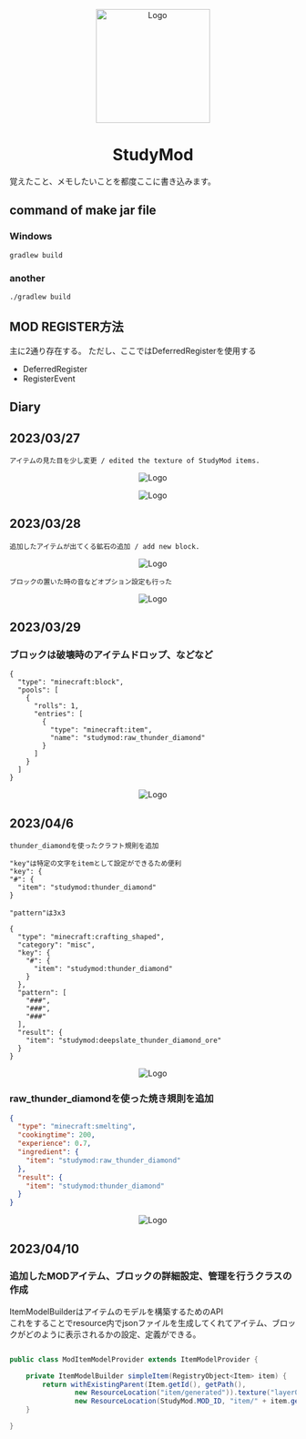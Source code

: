 <p align="center"><img src="https://raw.githubusercontent.com/Himabitoo/forge-mod-study/main/src/main/resources/assets/studymod/textures/item/raw_thunder_diamond_ICON.png" alt="Logo" width="200"></p>
<h1 align="center">StudyMod</h1>
<p>覚えたこと、メモしたいことを都度ここに書き込みます。</p>

## command of make jar file
### Windows
````java:Windows
gradlew build
````
### another
````java:Windows
./gradlew build
````

## MOD REGISTER方法
主に2通り存在する。
ただし、ここではDeferredRegisterを使用する
- DeferredRegister
- RegisterEvent


## Diary

## 2023/03/27
    アイテムの見た目を少し変更 / edited the texture of StudyMod items.
<p align="center"><img src="https://raw.githubusercontent.com/Himabitoo/forge-mod-study/main/diary/img/2023-03-27_img1.png" alt="Logo"></p>
<p align="center"><img src="https://raw.githubusercontent.com/Himabitoo/forge-mod-study/main/diary/img/2023-03-27_img2.png" alt="Logo"></p>

## 2023/03/28
    追加したアイテムが出てくる鉱石の追加 / add new block.
<p align="center"><img src="https://raw.githubusercontent.com/Himabitoo/forge-mod-study/main/diary/img/2023-03-28_img1.png" alt="Logo"></p>
    
    ブロックの置いた時の音などオプション設定も行った

<p align="center"><img src="https://raw.githubusercontent.com/Himabitoo/forge-mod-study/main/diary/img/2023-03-28_img2.png" alt="Logo"></p>

## 2023/03/29
### ブロックは破壊時のアイテムドロップ、などなど
    
````json:json
{
  "type": "minecraft:block",
  "pools": [
    {
      "rolls": 1,
      "entries": [
        {
          "type": "minecraft:item",
          "name": "studymod:raw_thunder_diamond"
        }
      ]
    }
  ]
}
````
    
<p align="center"><img src="https://raw.githubusercontent.com/Himabitoo/forge-mod-study/main/diary/img/2023-03-29.png" alt="Logo"></p>


## 2023/04/6

    thunder_diamondを使ったクラフト規則を追加

    "key"は特定の文字をitemとして設定ができるため便利
    "key": {
    "#": {
      "item": "studymod:thunder_diamond"
    }

    "pattern"は3x3


````json:json
{
  "type": "minecraft:crafting_shaped",
  "category": "misc",
  "key": {
    "#": {
      "item": "studymod:thunder_diamond"
    }
  },
  "pattern": [
    "###",
    "###",
    "###"
  ],
  "result": {
    "item": "studymod:deepslate_thunder_diamond_ore"
  }
}
````

<p align="center"><img src="https://raw.githubusercontent.com/Himabitoo/forge-mod-study/main/diary/img/2023-04-06_img2.png" alt="Logo"></p>

### raw_thunder_diamondを使った焼き規則を追加
    
````json
{
  "type": "minecraft:smelting",
  "cookingtime": 200,
  "experience": 0.7,
  "ingredient": {
    "item": "studymod:raw_thunder_diamond"
  },
  "result": {
    "item": "studymod:thunder_diamond"
  }
}
````
<p align="center"><img src="https://raw.githubusercontent.com/Himabitoo/forge-mod-study/main/diary/img/2023-04-06_img1.png" alt="Logo"></p>

## 2023/04/10

### 追加したMODアイテム、ブロックの詳細設定、管理を行うクラスの作成

ItemModelBuilderはアイテムのモデルを構築するためのAPI</br>
これをすることでresource内でjsonファイルを生成してくれてアイテム、ブロックがどのように表示されるかの設定、定義ができる。

````java

public class ModItemModelProvider extends ItemModelProvider {

    private ItemModelBuilder simpleItem(RegistryObject<Item> item) {
        return withExistingParent(Item.getId(), getPath(),
                new ResourceLocation("item/generated")).texture("layer0",
                new ResourceLocation(StudyMod.MOD_ID, "item/" + item.getId().getPath()));
    }

}
````